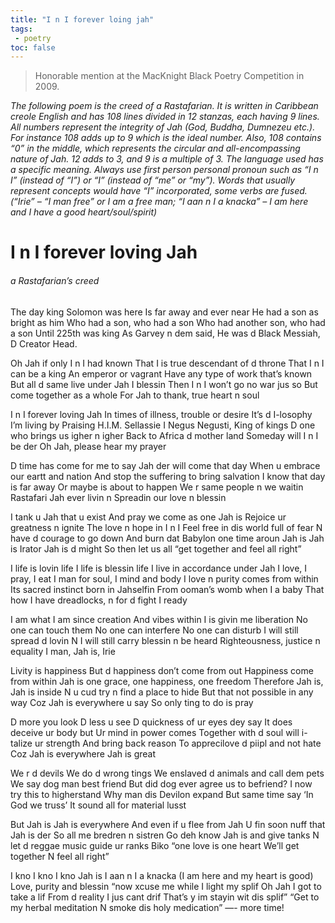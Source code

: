 ```yaml
---
title: "I n I forever loing jah"
tags:
 - poetry 
toc: false
---   
```


> Honorable mention at the MacKnight Black Poetry Competition in 2009.

*The following poem is the creed of a Rastafarian. It is written in Caribbean creole English and has 108 lines divided in 12 stanzas, each having 9 lines. All numbers represent the integrity of Jah (God, Buddha, Dumnezeu etc.). For instance 108 adds up to 9 which is the ideal number. Also, 108 contains “0” in the middle, which represents the circular and all-encompassing nature of Jah. 12 adds to 3, and 9 is a multiple of 3. The language used has a specific meaning. Always use first person personal pronoun such as “I n I” (instead of “I”) or “I” (instead of  “me” or “my”). Words that usually represent concepts would have “I” incorporated, some verbs are fused. (“Irie” – “I man free” or I am a free man; “I aan n I a knacka” – I am here and I have a good heart/soul/spirit)*

# I n I forever loving Jah

###### a Rastafarian’s creed

The day king Solomon was here
Is far away and ever near
He had a son as bright as him
Who had a son, who had a son
Who had another son, who had a son
Until 225th was king
As Garvey n dem said,
He was d Black Messiah,
D Creator Head.
 

Oh Jah if only I n I had known
That I is true descendant of d throne
That I n I can be a king
An emperor or vagrant
Have any type of work that’s known
But all d same live under Jah I blessin
Then I n I won’t go no war jus so
But come together as a whole
For Jah to thank, true heart n soul


I n I forever loving Jah
In times of illness, trouble or desire
It’s d I-losophy I’m living by
Praising H.I.M. Sellassie I
Negus Negusti, King of kings
D one who brings us igher n igher
Back to Africa d mother land
Someday will I n I be der
Oh Jah, please hear my prayer


D time has come for me to say
Jah der will come that day
When u embrace our eartt and nation
And stop the suffering to bring salvation
I know that day is far away
Or maybe is about to happen
We r same people n we waitin
Rastafari Jah ever livin n
Spreadin our love n blessin
 

I tank u Jah that u exist
And pray we come as one Jah is
Rejoice ur greatness n ignite
The love n hope in I n I
Feel free in dis world full of fear
N have d courage to go down
And burn dat Babylon one time aroun
Jah is Jah is Irator Jah is d might
So then let us all “get together and feel all right”
 

I life is lovin life
I life is blessin life
I live in accordance under Jah
I love, I pray, I eat
I man for soul, I mind and body
I love n purity comes from within
Its sacred instinct born in Jahselfin
From ooman’s womb when I a baby
That how I have dreadlocks, n for d fight I ready


I am what I am since creation
And vibes within I is givin me liberation
No one can touch them
No one can interfere
No one can disturb
I will still spread d lovin
N I will still carry blessin n be heard
Righteousness, justice n equality
I man, Jah is, Irie
 

Livity is happiness
But d happiness don’t come from out
Happiness come from within
Jah is one grace, one happiness, one freedom
Therefore Jah is, Jah is inside
N u cud try n find a place to hide
But that not possible in any way
Coz Jah is everywhere u say
So only ting to do is pray
 

D more you look
D less u see
D quickness of ur eyes dey say
It does deceive ur body but
Ur mind in power comes
Together with d soul will i-talize ur strength
And bring back reason
To apprecilove d piipl and not hate
Coz Jah is everywhere Jah is great
 

We r d devils
We do d wrong tings
We enslaved d animals and call dem pets
We say dog man best friend
But did dog ever agree us to befriend?
I now try this to higherstand
Why man dis Devilon expand
But same time say ‘In God we truss’
It sound all for material lusst
 

But Jah is Jah is everywhere
And even if u flee from Jah
U fin soon nuff that Jah is der
So all me bredren n sistren
Go deh know Jah is and give tanks
N let d reggae music guide ur ranks
Biko “one love is one heart
We’ll get together
N feel all right”
 

I kno I kno I kno
Jah is I aan n I a knacka (I am here and my heart is good)
Love, purity and blessin
“now xcuse me while I light my splif
Oh Jah I got to take a lif
From d reality I jus cant drif
That’s y im stayin wit dis splif”
“Get to my herbal meditation
N smoke dis holy medication” —- more time!
